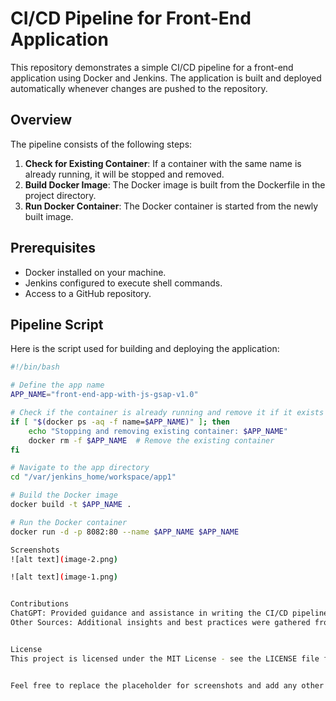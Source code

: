 # CI/CD Pipeline for Front-End Application

This repository demonstrates a simple CI/CD pipeline for a front-end application using Docker and Jenkins. The application is built and deployed automatically whenever changes are pushed to the repository.

## Overview

The pipeline consists of the following steps:

1. **Check for Existing Container**: If a container with the same name is already running, it will be stopped and removed.
2. **Build Docker Image**: The Docker image is built from the Dockerfile in the project directory.
3. **Run Docker Container**: The Docker container is started from the newly built image.

## Prerequisites

- Docker installed on your machine.
- Jenkins configured to execute shell commands.
- Access to a GitHub repository.

## Pipeline Script

Here is the script used for building and deploying the application:

```bash
#!/bin/bash

# Define the app name
APP_NAME="front-end-app-with-js-gsap-v1.0"

# Check if the container is already running and remove it if it exists
if [ "$(docker ps -aq -f name=$APP_NAME)" ]; then
    echo "Stopping and removing existing container: $APP_NAME"
    docker rm -f $APP_NAME  # Remove the existing container
fi

# Navigate to the app directory
cd "/var/jenkins_home/workspace/app1"

# Build the Docker image
docker build -t $APP_NAME .

# Run the Docker container
docker run -d -p 8082:80 --name $APP_NAME $APP_NAME

Screenshots
![alt text](image-2.png)

![alt text](image-1.png)


Contributions
ChatGPT: Provided guidance and assistance in writing the CI/CD pipeline script and README file.
Other Sources: Additional insights and best practices were gathered from various online resources and documentation.


License
This project is licensed under the MIT License - see the LICENSE file for details.


Feel free to replace the placeholder for screenshots and add any other information as needed!
```
